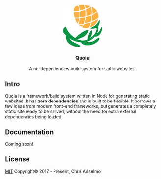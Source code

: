 <p align="center">
  <img src="./assets/quoia.png" alt="site-scan easily takes screenshots of websites">
</p>
<h3 align="center">Quoia</h3>
<p align="center">A no-dependencies build system for static websites.</p>

## Intro
Quoia is a framework/build system written in Node for generating static websites. It has **zero dependencies** and is built to be flexible. It borrows a few ideas from modern front-end frameworks, but generates a completely static site ready to be served, without the need for extra external dependencies being loaded.

## Documentation
Coming soon!

## License
[MIT](https://opensource.org/licenses/MIT) Copyright© 2017 - Present, Chris Anselmo
